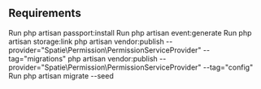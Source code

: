 ## Requirements

Run php artisan passport:install
Run php artisan event:generate
Run php artisan storage:link
php artisan vendor:publish --provider="Spatie\Permission\PermissionServiceProvider" --tag="migrations"
php artisan vendor:publish --provider="Spatie\Permission\PermissionServiceProvider" --tag="config"
Run php artisan migrate --seed
